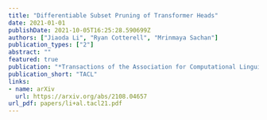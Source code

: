 ```yaml
---
title: "Differentiable Subset Pruning of Transformer Heads"
date: 2021-01-01
publishDate: 2021-10-05T16:25:28.590699Z
authors: ["Jiaoda Li", "Ryan Cotterell", "Mrinmaya Sachan"]
publication_types: ["2"]
abstract: ""
featured: true
publication: "*Transactions of the Association for Computational Linguistics*"
publication_short: "TACL"
links:
- name: arXiv
  url: https://arxiv.org/abs/2108.04657
url_pdf: papers/li+al.tacl21.pdf
---
```


